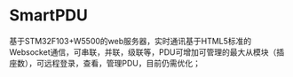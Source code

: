 # SmartPDU

基于STM32F103+W5500的web服务器，实时通讯基于HTML5标准的Websocket通信，可串联，并联，级联等，PDU可增加可管理的最大从模块（插座数），可远程登录，查看，管理PDU，目前仍需优化；
